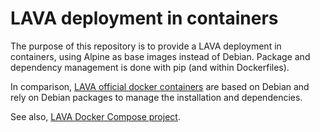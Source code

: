 # LAVA deployment in containers

The purpose of this repository is to provide a LAVA deployment in containers, 
using Alpine as base images instead of Debian. Package and dependency management 
is done with pip (and within Dockerfiles).

In comparison, [LAVA official docker containers](https://master.lavasoftware.org/static/docs/v2/docker-admin.html#official-lava-software-docker-images) are based on Debian and rely on 
Debian packages to manage the installation and dependencies.

See also, [LAVA Docker Compose project](https://git.lavasoftware.org/lava/pkg/docker-compose).
